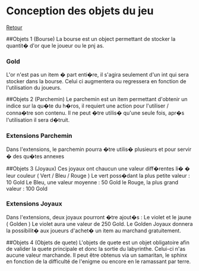 # Conception des objets du jeu

[Retour](README.md)

##Objets 1 (Bourse)
La bourse est un object permettant de stocker la quantit� d'or que le joueur ou le pnj as.

### Gold

L'or n'est pas un item � part enti�re, il s'agira seulement d'un int qui sera stocker dans la bourse.
Celui ci augmentera ou regressera en fonction de l'utilisation du joueurs.
		
##Objets 2 (Parchemin)
Le parchemin est un item permettant d'obtenir un indice sur la qu�te du h�ros, il requiert une action pour l'utiliser / conna�tre son contenu.
Il ne peut �tre utilis� qu'une seule fois, apr�s l'utilisation il sera d�truit.


### Extensions Parchemin
Dans l'extensions, le parchemin pourra �tre utilis� plusieurs et pour servir � des qu�tes annexes 

##Objets 3 (Joyaux)
Ces joyaux ont chaucun une valeur diff�rentes li� � leur couleur ( Vert / Bleu / Rouge ) 
Le vert poss�dant la plus petite valeur : 10 Gold
Le Bleu, une valeur moyenne : 50 Gold
le Rouge, la plus grand valeur : 100 Gold

### Extensions Joyaux 
Dans l'extensions, deux joyaux pourront �tre ajout�s : Le violet et le jaune ( Golden )
Le violet aura une valeur de 250 Gold.
Le Golden Joyaux donnera la possibilit� aux joueurs d'achet� un item au marchand gratuitement.

##Objets 4 (Objets de quete)
L'objets de quete est un objet obligatoire afin de valider la quete principale et donc la sortie du labyrinthe.
Celui-ci n'as aucune valeur marchande. Il peut être obtenus via un samaritan, le sphinx en fonction de la difficulté de l'enigme ou encore en le ramassant par terre.